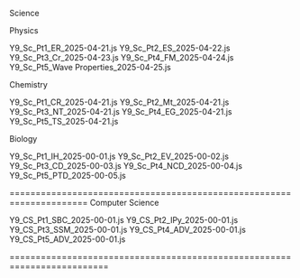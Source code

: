 Science 

Physics 

Y9_Sc_Pt1_ER_2025-04-21.js
Y9_Sc_Pt2_ES_2025-04-22.js
Y9_Sc_Pt3_Cr_2025-04-23.js
Y9_Sc_Pt4_FM_2025-04-24.js
Y9_Sc_Pt5_Wave Properties_2025-04-25.js

Chemistry 

Y9_Sc_Pt1_CR_2025-04-21.js
Y9_Sc_Pt2_Mt_2025-04-21.js
Y9_Sc_Pt3_NT_2025-04-21.js
Y9_Sc_Pt4_EG_2025-04-21.js
Y9_Sc_Pt5_TS_2025-04-21.js

Biology 

Y9_Sc_Pt1_IH_2025-00-01.js
Y9_Sc_Pt2_EV_2025-00-02.js
Y9_Sc_Pt3_CD_2025-00-03.js
Y9_Sc_Pt4_NCD_2025-00-04.js
Y9_Sc_Pt5_PTD_2025-00-05.js

=====================================================================
Computer Science 

Y9_CS_Pt1_SBC_2025-00-01.js
Y9_CS_Pt2_IPy_2025-00-01.js
Y9_CS_Pt3_SSM_2025-00-01.js
Y9_CS_Pt4_ADV_2025-00-01.js
Y9_CS_Pt5_ADV_2025-00-01.js

=========================================================================


